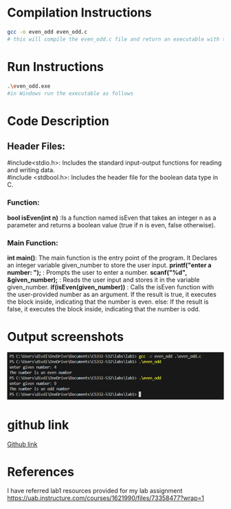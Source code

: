 <!--
NOTES:
This is the README file for even or odd C program
-->

# Compilation Instructions

```bash
gcc -o even_odd even_odd.c 
# this will compile the even_odd.c file and return an executable with the executable name even_odd.exe
```
# Run Instructions

```bash
.\even_odd.exe
#in Windows run the executable as follows
```

# Code Description

## Header Files:

#include<stdio.h>: Includes the standard input-output functions for reading and writing data.\
#include <stdbool.h>: Includes the header file for the boolean data type in C.

### Function:

**bool isEven(int n)** :Is a function named isEven that takes an integer n as a parameter and returns a boolean value (true if n is even, false otherwise).

### Main Function:

**int main()**: The main function is the entry point of the program.
It Declares an integer variable given_number to store the user input.
**printf("enter a number: ");** : Prompts the user to enter a number.
**scanf("%d", &given_number);** : Reads the user input and stores it in the variable given_number.
**if(isEven(given_number))** : Calls the isEven function with the user-provided number as an argument. If the result is true, it executes the block inside, indicating that the number is even.
else: If the result is false, it executes the block inside, indicating that the number is odd.

# Output screenshots
![Alt text](image.png)

# github link

[Github link](https://github.com/divya-gariga/CS332-532/tree/main/labs/lab1)

# References
I have referred lab1 resources provided for my lab assignment 
https://uab.instructure.com/courses/1621990/files/73358477?wrap=1
